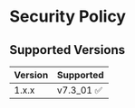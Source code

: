 # Security Policy

## Supported Versions

| Version | Supported          |
| ------- | ------------------ |
| 1.x.x   | v7.3_01 :white_check_mark: |
